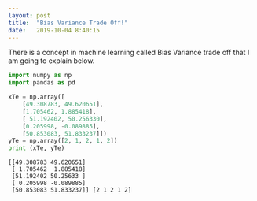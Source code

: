 ```yaml
---
layout: post
title:  "Bias Variance Trade Off!"
date:   2019-10-04 8:40:15 
---
```

There is a concept in machine learning called Bias Variance trade off that I am going to explain below.

```python
import numpy as np
import pandas as pd
```


```python
xTe = np.array([
    [49.308783, 49.620651], 
    [1.705462, 1.885418], 
    [ 51.192402, 50.256330],
    [0.205998, -0.089885],
    [50.853083, 51.833237]])  
yTe = np.array([2, 1, 2, 1, 2])
print (xTe, yTe)
```

    [[49.308783 49.620651]
     [ 1.705462  1.885418]
     [51.192402 50.25633 ]
     [ 0.205998 -0.089885]
     [50.853083 51.833237]] [2 1 2 1 2]
    


```python

```
